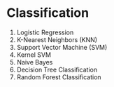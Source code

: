 # Classification
	
1. Logistic Regression
2. K-Nearest Neighbors (KNN)
3. Support Vector Machine (SVM)
4. Kernel SVM
5. Naive Bayes
6. Decision Tree Classification
7. Random Forest Classification